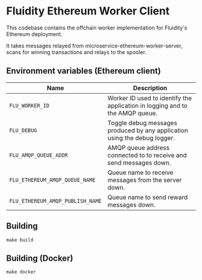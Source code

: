 
# Fluidity Ethereum Worker Client

This codebase contains the offchain worker implementation for Fluidity's
Ethereum deployment.

It takes messages relayed from microservice-ethereum-worker-server, scans for
winning transactions and relays to the spooler.

## Environment variables (Ethereum client)

|               Name                |                                  Description                                  |
|-----------------------------------|-------------------------------------------------------------------------------|
| `FLU_WORKER_ID`                   | Worker ID used to identify the application in logging and to the AMQP queue.  |
| `FLU_DEBUG`                       | Toggle debug messages produced by any application using the debug logger.     |
| `FLU_AMQP_QUEUE_ADDR`             | AMQP queue address connected to to receive and send messages down.            |
| `FLU_ETHEREUM_AMQP_QUEUE_NAME`    | Queue name to receive messages from the server down.                          |
| `FLU_ETHEREUM_AMQP_PUBLISH_NAME`  | Queue name to send reward messages down.                                      |

## Building

	make build

## Building (Docker)

	make docker
